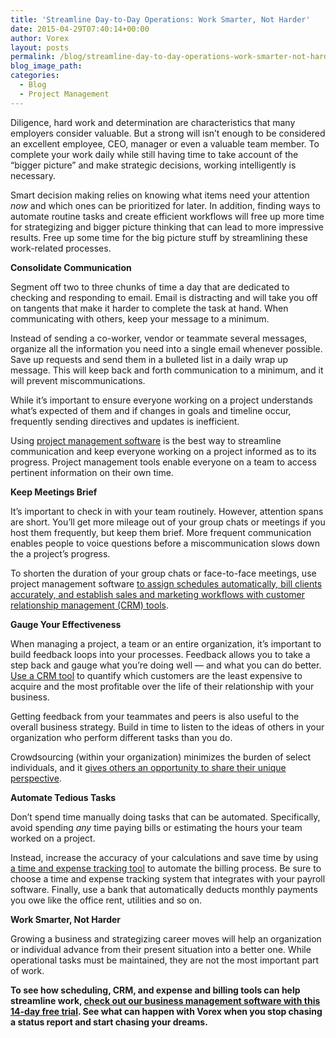 ```yaml
---
title: 'Streamline Day-to-Day Operations: Work Smarter, Not Harder'
date: 2015-04-29T07:40:14+00:00
author: Vorex
layout: posts
permalink: /blog/streamline-day-to-day-operations-work-smarter-not-harder/
blog_image_path:
categories:
  - Blog
  - Project Management
---
```

Diligence, hard work and determination are characteristics that many employers consider valuable. But a strong will isn&#8217;t enough to be considered an excellent employee, CEO, manager or even a valuable team member. To complete your work daily while still having time to take account of the &#8220;bigger picture&#8221; and make strategic decisions, working intelligently is necessary.

<!--more-->

Smart decision making relies on knowing what items need your attention _now_ and which ones can be prioritized for later. In addition, finding ways to automate routine tasks and create efficient workflows will free up more time for strategizing and bigger picture thinking that can lead to more impressive results. Free up some time for the big picture stuff by streamlining these work-related processes.

**Consolidate Communication**

Segment off two to three chunks of time a day that are dedicated to checking and responding to email. Email is distracting and will take you off on tangents that make it harder to complete the task at hand. When communicating with others, keep your message to a minimum.

Instead of sending a co-worker, vendor or teammate several messages, organize all the information you need into a single email whenever possible. Save up requests and send them in a bulleted list in a daily wrap up message. This will keep back and forth communication to a minimum, and it will prevent miscommunications.

While it&#8217;s important to ensure everyone working on a project understands what&#8217;s expected of them and if changes in goals and timeline occur, frequently sending directives and updates is inefficient.

Using [project management software](http://www.vorex.com/media/new-vorex-winter-2015-release-simplifies-online-project-management-for-smbs-and-professional-services-organizations/) is the best way to streamline communication and keep everyone working on a project informed as to its progress. Project management tools enable everyone on a team to access pertinent information on their own time.

**Keep Meetings Brief**

It&#8217;s important to check in with your team routinely. However, attention spans are short. You&#8217;ll get more mileage out of your group chats or meetings if you host them frequently, but keep them brief. More frequent communication enables people to voice questions before a miscommunication slows down the a project&#8217;s progress.

To shorten the duration of your group chats or face-to-face meetings, use project management software [to assign schedules automatically, bill clients accurately, and establish sales and marketing workflows with customer relationship management (CRM) tools](http://www.vorex.com/growth-versus-maintenance/).

**Gauge Your Effectiveness**

When managing a project, a team or an entire organization, it&#8217;s important to build feedback loops into your processes. Feedback allows you to take a step back and gauge what you&#8217;re doing well &#8212; and what you can do better. [Use a CRM tool](http://www.vorex.com/free-trial/) to quantify which customers are the least expensive to acquire and the most profitable over the life of their relationship with your business.

Getting feedback from your teammates and peers is also useful to the overall business strategy. Build in time to listen to the ideas of others in your organization who perform different tasks than you do.

Crowdsourcing (within your organization) minimizes the burden of select individuals, and it [gives others an opportunity to share their unique perspective](http://www.fastcompany.com/3022299/why-this-company-is-crowdsourcing-gamifying-the-worlds-most-difficult-problems).

**Automate Tedious Tasks**

Don&#8217;t spend time manually doing tasks that can be automated. Specifically, avoid spending _any_ time paying bills or estimating the hours your team worked on a project.

Instead, increase the accuracy of your calculations and save time by using [a time and expense tracking tool](http://www.vorex.com/free-trial/) to automate the billing process. Be sure to choose a time and expense tracking system that integrates with your payroll software. Finally, use a bank that automatically deducts monthly payments you owe like the office rent, utilities and so on.

**Work Smarter, Not Harder**

Growing a business and strategizing career moves will help an organization or individual advance from their present situation into a better one. While operational tasks must be maintained, they are not the most important part of work.

**To see how scheduling, CRM, and expense and billing tools can help streamline work, [check out our business management software with this 14-day free trial](http://www.vorex.com/free-trial/). See what can happen with Vorex when you stop chasing a status report and start chasing your dreams.**
